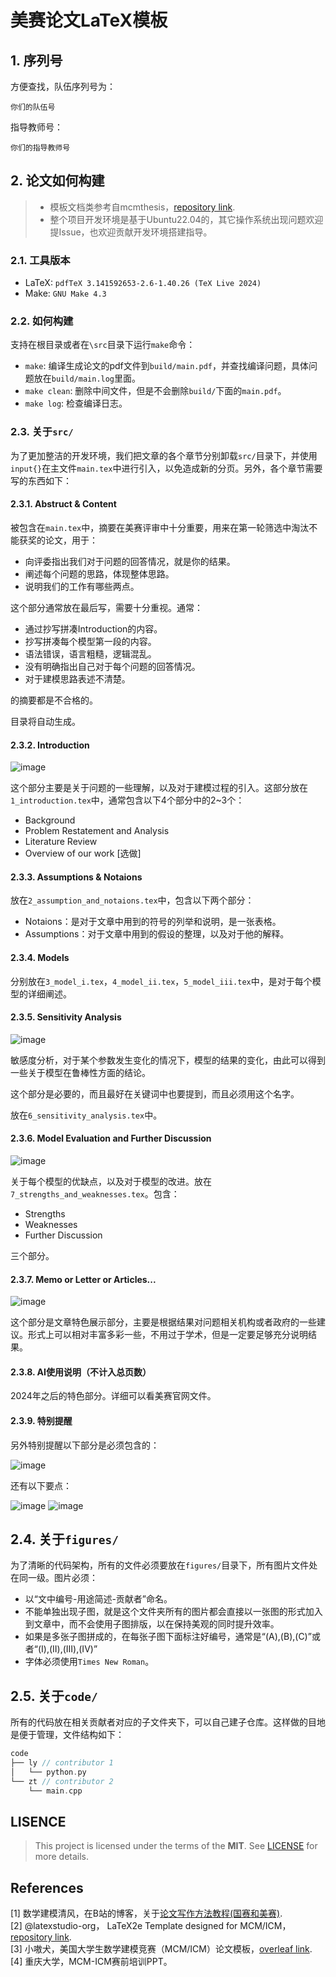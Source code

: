 # 美赛论文LaTeX模板

## 1. 序列号

方便查找，队伍序列号为：

```
你们的队伍号
```

指导教师号：

```
你们的指导教师号
```

## 2. 论文如何构建

> - 模板文档类参考自mcmthesis，[repository link](https://github.com/latexstudio-org/mcmthesis).
> - 整个项目开发环境是基于Ubuntu22.04的，其它操作系统出现问题欢迎提Issue，也欢迎贡献开发环境搭建指导。

### 2.1. 工具版本

- LaTeX: ```pdfTeX 3.141592653-2.6-1.40.26 (TeX Live 2024)```
- Make: ```GNU Make 4.3```

### 2.2. 如何构建

支持在根目录或者在`\src`目录下运行`make`命令： 

- `make`: 编译生成论文的pdf文件到`build/main.pdf`，并查找编译问题，具体问题放在`build/main.log`里面。
- `make clean`: 删除中间文件，但是不会删除`build/`下面的`main.pdf`。
- `make log`: 检查编译日志。

### 2.3. 关于`src/`

为了更加整洁的开发环境，我们把文章的各个章节分别卸载`src/`目录下，并使用`input{}`在主文件`main.tex`中进行引入，以免造成新的分页。另外，各个章节需要写的东西如下：

#### 2.3.1. **Abstruct & Content**

被包含在`main.tex`中，摘要在美赛评审中十分重要，用来在第一轮筛选中淘汰不能获奖的论文，用于：

- 向评委指出我们对于问题的回答情况，就是你的结果。
- 阐述每个问题的思路，体现整体思路。
- 说明我们的工作有哪些两点。

这个部分通常放在最后写，需要十分重视。通常：

- 通过抄写拼凑Introduction的内容。
- 抄写拼凑每个模型第一段的内容。
- 语法错误，语言粗糙，逻辑混乱。
- 没有明确指出自己对于每个问题的回答情况。
- 对于建模思路表述不清楚。

的摘要都是不合格的。

目录将自动生成。

#### 2.3.2. **Introduction**

![image](https://github.com/user-attachments/assets/f326f1cc-f296-4e48-a076-5ea717f1ef53)

这个部分主要是关于问题的一些理解，以及对于建模过程的引入。这部分放在`1_introduction.tex`中，通常包含以下4个部分中的2~3个：

- Background
- Problem Restatement and Analysis
- Literature Review
- Overview of our work \[选做]

#### 2.3.3. **Assumptions & Notaions** 

放在`2_assumption_and_notaions.tex`中，包含以下两个部分：

- Notaions：是对于文章中用到的符号的列举和说明，是一张表格。
- Assumptions：对于文章中用到的假设的整理，以及对于他的解释。

#### 2.3.4. **Models**

分别放在`3_model_i.tex`，`4_model_ii.tex`，`5_model_iii.tex`中，是对于每个模型的详细阐述。

#### 2.3.5. **Sensitivity Analysis**

![image](https://github.com/user-attachments/assets/981f0839-64cf-494f-ab16-fa3f2ecc226a)

敏感度分析，对于某个参数发生变化的情况下，模型的结果的变化，由此可以得到一些关于模型在鲁棒性方面的结论。  

这个部分是必要的，而且最好在关键词中也要提到，而且必须用这个名字。  

放在`6_sensitivity_analysis.tex`中。

#### 2.3.6. **Model Evaluation and Further Discussion**

![image](https://github.com/user-attachments/assets/70501e91-3674-4144-ae77-d803f8b884bd)

关于每个模型的优缺点，以及对于模型的改进。放在`7_strengths_and_weaknesses.tex`。包含：

- Strengths
- Weaknesses
- Further Discussion

三个部分。

#### 2.3.7. **Memo or Letter or Articles...**

![image](https://github.com/user-attachments/assets/1c887b95-7fc2-4015-968b-19a0050137e1)

这个部分是文章特色展示部分，主要是根据结果对问题相关机构或者政府的一些建议。形式上可以相对丰富多彩一些，不用过于学术，但是一定要足够充分说明结果。  

#### 2.3.8. AI使用说明（不计入总页数）

2024年之后的特色部分。详细可以看美赛官网文件。  

#### 2.3.9. **特别提醒**

另外特别提醒以下部分是必须包含的： 

![image](https://github.com/user-attachments/assets/7aa26f99-026d-4fc1-a73f-72f4b28474e1)

还有以下要点： 

![image](https://github.com/user-attachments/assets/3ad9ad85-247f-455a-8dcf-a62c1429029a)
![image](https://github.com/user-attachments/assets/dd204261-66be-4d61-9275-6354f400ef79)


## 2.4. 关于`figures/`

为了清晰的代码架构，所有的文件必须要放在`figures/`目录下，所有图片文件处在同一级。图片必须：

- 以“文中编号-用途简述-贡献者”命名。
- 不能单独出现子图，就是这个文件夹所有的图片都会直接以一张图的形式加入到文章中，而不会使用子图排版，以在保持美观的同时提升效率。
- 如果是多张子图拼成的，在每张子图下面标注好编号，通常是“(A),(B),(C)”或者“(I),(II),(III),(IV)”
- 字体必须使用`Times New Roman`。

## 2.5. 关于`code/`

所有的代码放在相关贡献者对应的子文件夹下，可以自己建子仓库。这样做的目地是便于管理，文件结构如下：

```cpp
code
├── ly // contributor 1
│   └── python.py
└── zt // contributor 2
    └── main.cpp
```

## LISENCE 

> This project is licensed under the terms of the **MIT**. See [LICENSE](./LICENSE) for more details.

## References

[1] 数学建模清风，在B站的博客，关于[论文写作方法教程(国赛和美赛)](https://www.bilibili.com/opus/685217123907141700).    
[2] @latexstudio-org， LaTeX2e Template designed for MCM/ICM，[repository link](https://github.com/latexstudio-org/mcmthesis).   
[3] 小嗷犬，美国大学生数学建模竞赛（MCM/ICM）论文模板，[overleaf link](https://www.overleaf.com/latex/templates/mei-guo-da-xue-sheng-shu-xue-jian-mo-jing-sai-mcm-slash-icm-lun-wen-mo-ban/tmzfgynjcqfc).  
[4] 重庆大学，MCM-ICM赛前培训PPT。
